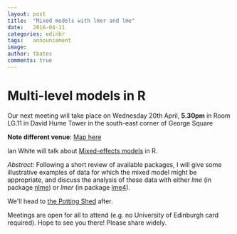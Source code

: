 ```yaml
---
layout: post
title:  "Mixed models with lmer and lme"
date:   2016-04-11
categories: edinbr
tags:   announcement
image:
author: tbates
comments: true
---
```


# Multi-level models in R

Our next meeting will take place on Wednesday 20th April, **5.30pm** in Room LG.11 in David Hume Tower in the south-east corner of George Square 

**Note different venue**: [Map here](https://goo.gl/maps/bHaWbxoYLs22)

Ian White will talk about [Mixed-effects models](https://github.com/EdinbR/edinbr-talks/raw/master/2016-04-11/MixedModelsInR_april20.pdf) in R.

*Abstract*: Following a short review of available packages, I will give some illustrative examples of data for which the mixed model might be appropriate, and discuss the analysis of these data with either *lme* (in
package [nlme](https://cran.r-project.org/package=nlme)) or *lmer* (in package [lme4](https://cran.r-project.org/web/packages/lme4)).

We'll head to [the Potting Shed](https://goo.gl/maps/YbNEWEVm3f42) after.

Meetings are open for all to attend (e.g. no University of Edinburgh card required). Hope to see you there! Please share widely.
